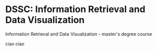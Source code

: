 # DSSC: Information Retrieval and Data Visualization

Information Retrieval and Data Visualization - master's degree course 

ciao ciao
